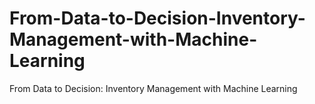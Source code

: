 # From-Data-to-Decision-Inventory-Management-with-Machine-Learning
From Data to Decision: Inventory Management with Machine Learning

